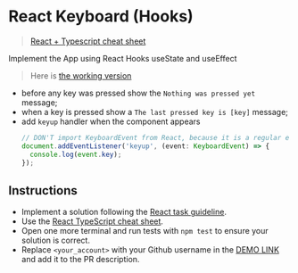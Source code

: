 # React Keyboard (Hooks)

> [React + Typescript cheat sheet](https://mate-academy.github.io/fe-program/js/extra/react-typescript)

Implement the App using React Hooks useState and useEffect

> Here is [the working version](https://mate-academy.github.io/react_keyboard-hooks/)

- before any key was pressed show the `Nothing was pressed yet` message;
- when a key is pressed show a `The last pressed key is [key]` message;
- add `keyup` handler when the component appears
    ```ts
    // DON'T import KeyboardEvent from React, because it is a regular event
    document.addEventListener('keyup', (event: KeyboardEvent) => {
      console.log(event.key);
    });
    ```

## Instructions

- Implement a solution following the [React task guideline](https://github.com/mate-academy/react_task-guideline#react-tasks-guideline).
- Use the [React TypeScript cheat sheet](https://mate-academy.github.io/fe-program/js/extra/react-typescript).
- Open one more terminal and run tests with `npm test` to ensure your solution is correct.
- Replace `<your_account>` with your Github username in the [DEMO LINK](https://dynamizx.github.io/react_keyboard/) and add it to the PR description.

